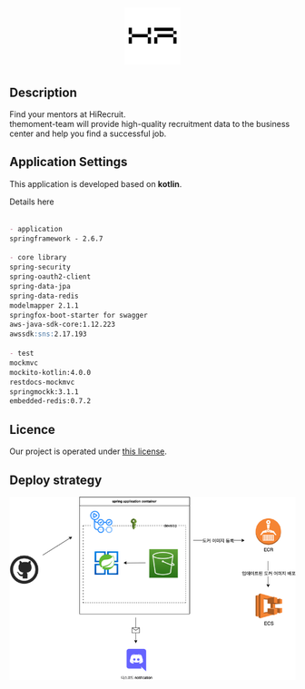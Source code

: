 <h1 align="center">
    <img src="./assets/img/HR_Transparent.png" width="100px">
</h1>

## Description
Find your mentors at HiRecruit.  
themoment-team will provide high-quality recruitment data to the business center and help you find a successful job.


## Application Settings

This application is developed based on **kotlin**.  

Details here
```markdown

- application 
springframework - 2.6.7

- core library
spring-security
spring-oauth2-client
spring-data-jpa
spring-data-redis
modelmapper 2.1.1
springfox-boot-starter for swagger
aws-java-sdk-core:1.12.223
awssdk:sns:2.17.193

- test
mockmvc
mockito-kotlin:4.0.0
restdocs-mockmvc
springmockk:3.1.1
embedded-redis:0.7.2

```

## Licence

Our project is operated under [this license](LICENSE).

## Deploy strategy
<p align="center">
    <img src="./assets/img/hr-backend-deploy-spec.png" alt="backend-deploy-specification">
</p>